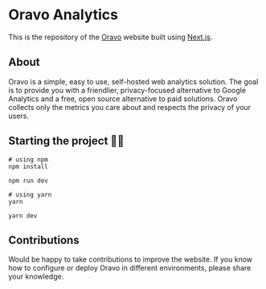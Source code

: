# Oravo Analytics

This is the repository of the [Oravo](https://analytics.imoogleai.xyz) website built using [Next.js](https://nextjs.org/).

## About 
Oravo is a simple, easy to use, self-hosted web analytics solution. 
The goal is to provide you with a friendlier, privacy-focused alternative 
to Google Analytics and a free, open source alternative to paid solutions.
Oravo collects only the metrics you care about and respects the privacy of your users.

## Starting the project 👨‍💻

```shell
# using npm
npm install

npm run dev
```
```shell
# using yarn
yarn

yarn dev
```

## Contributions

Would be happy to take contributions to improve the website. 
If you know how to configure or deploy Oravo in different environments, please share your knowledge. 
